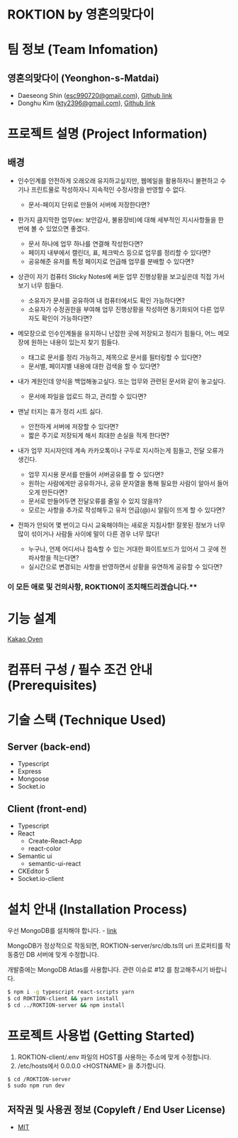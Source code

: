 # ROKTION by 영혼의맞다이

<!--팀명 로고 이미지, 팀소개, 프로젝트 설명 (or 동영상)-->

# 팀 정보 (Team Infomation)

## 영혼의맞다이 (Yeonghon-s-Matdai)
- Daeseong Shin (esc990720@gmail.com), [Github link](https://github.com/Merseong)
- Donghu Kim (kty2396@gmail.com), [Github link](https://github.com/I-AM-PROTO)

# 프로젝트 설명 (Project Information)

## 배경
- 인수인계를 안전하게 오래오래 유지하고싶지만, 웹메일을 활용하자니 불편하고 수기나 프린트물로 작성하자니 지속적인 수정사항을 반영할 수 없다.
    - 문서-페이지 단위로 만들어 서버에 저장한다면?

- 한가지 큼지막한 업무(ex: 보안감사, 불용장비)에 대해 세부적인 지시사항들을 한 번에 볼 수 있었으면 좋겠다.
    - 문서 하나에 업무 하나를 연결해 작성한다면?
    - 페이지 내부에서 캘린더, 표, 체크박스 등으로 업무를 정리할 수 있다면?
    - 공유해준 유저를 특정 페이지로 언급해 업무를 분배할 수 있다면?

- 상관이 자기 컴퓨터 Sticky Notes에 써둔 업무 진행상황을 보고싶은데 직접 가서 보기 너무 힘들다.
    - 소유자가 문서를 공유하여 내 컴퓨터에서도 확인 가능하다면?
    - 소유자가 수정권한을 부여해 업무 진행상황을 작성하면 동기화되어 다른 업무자도 확인이 가능하다면?

- 메모장으로 인수인계들을 유지하니 난잡한 곳에 저장되고 정리가 힘들다, 어느 메모장에 원하는 내용이 있는지 찾기 힘들다.
    - 태그로 문서를 정리 가능하고, 제목으로 문서를 필터링할 수 있다면?
    - 문서별, 페이지별 내용에 대한 검색을 할 수 있다면?

- 내가 계원인데 양식을 백업해놓고싶다. 또는 업무와 관련된 문서와 같이 놓고싶다.
    - 문서에 파일을 업로드 하고, 관리할 수 있다면?

- 맨날 터지는 휴가 정리 시트 싫다.
    - 안전하게 서버에 저장할 수 있다면?
    - 짧은 주기로 저장되게 해서 최대한 손실을 적게 한다면?

- 내가 업무 지시자인데 계속 카카오톡이나 구두로 지시하는게 힘들고, 전달 오류가 생긴다.
    - 업무 지시용 문서를 만들어 서버공유를 할 수 있다면?
    - 원하는 사람에게만 공유하거나, 공유 문자열을 통해 필요한 사람이 알아서 들어오게 만든다면?
    - 문서로 만들어두면 전달오류를 줄일 수 있지 않을까?
    - 모르는 사항을 추가로 작성해두고 유저 언급(@)시 알림이 뜨게 할 수 있다면?

- 전파가 안되어 몇 번이고 다시 교육해야하는 새로운 지침사항! 잘못된 정보가 너무 많이 섞이거나 사람들 사이에 말이 다른 경우 너무 많다!
    - 누구나, 언제 어디서나 접속할 수 있는 거대한 화이트보드가 있어서 그 곳에 전파사항을 적는다면? 
    - 실시간으로 변경되는 사항을 반영하면서 상황을 유연하게 공유할 수 있다면?
    
### 이 모든 애로 및 건의사항, ROKTION이 조치해드리겠습니다.**


# 기능 설계

<!--목업 프레임워크 : 카카오 오븐-->
[Kakao Oven](https://ovenapp.io/project/Oe2RQMVa1IWS8jOmZ4S615D2xeDnUJKu#MZCzh)

# 컴퓨터 구성 / 필수 조건 안내 (Prerequisites)

<!--지원 브라우저, 권장 등-->

# 기술 스택 (Technique Used)

## Server (back-end)

<!--사용된 언어, 프레임워크 등-->
- Typescript
- Express
- Mongoose
- Socket.io

## Client (front-end)

<!--프레임워크, 라이브러리 등-->
- Typescript
- React
    - Create-React-App
    - react-color
- Semantic ui
    - semantic-ui-react
- CKEditor 5
- Socket.io-client

# 설치 안내 (Installation Process)

우선 MongoDB를 설치해야 합니다. - [link](https://docs.mongodb.com/manual/administration/install-community/)

MongoDB가 정상적으로 작동되면, ROKTION-server/src/db.ts의 uri 프로퍼티를 작동중인 DB 서버에 맞게 수정합니다.

개발중에는 MongoDB Atlas를 사용합니다. 관련 이슈로 #12 를 참고해주시기 바랍니다.

```bash
$ npm i -g typescript react-scripts yarn
$ cd ROKTION-client && yarn install
$ cd ../ROKTION-server && npm install
```

# 프로젝트 사용법 (Getting Started)

<!--아무거나 적당히 사용법 작성-->
1. ROKTION-client/.env 파일의 HOST를 사용하는 주소에 맞게 수정합니다.
2. /etc/hosts에서 0.0.0.0 \<HOSTNAME> 을 추가합니다.

```bash
$ cd /ROKTION-server
$ sudo npm run dev
```

## 저작권 및 사용권 정보 (Copyleft / End User License)
 * [MIT](https://github.com/Merseong/WEB_ROKTION_Yeonghon-s-Matdai/blob/master/LICENSE)
 
